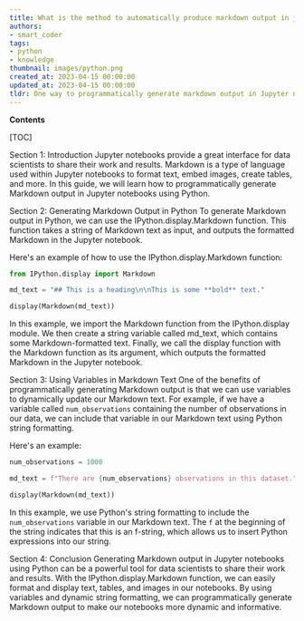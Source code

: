 ```yaml
---
title: What is the method to automatically produce markdown output in jupyter notebooks through programming?
authors:
- smart_coder
tags:
- python
- knowledge
thumbnail: images/python.png
created_at: 2023-04-15 00:00:00
updated_at: 2023-04-15 00:00:00
tldr: One way to programmatically generate markdown output in Jupyter notebooks in Python is to use the IPython.display.Markdown class.
---
```


**Contents**

[TOC]

Section 1: Introduction
Jupyter notebooks provide a great interface for data scientists to share their work and results. Markdown is a type of language used within Jupyter notebooks to format text, embed images, create tables, and more. In this guide, we will learn how to programmatically generate Markdown output in Jupyter notebooks using Python.

Section 2: Generating Markdown Output in Python
To generate Markdown output in Python, we can use the IPython.display.Markdown function. This function takes a string of Markdown text as input, and outputs the formatted Markdown in the Jupyter notebook.

Here's an example of how to use the IPython.display.Markdown function:

```python
from IPython.display import Markdown

md_text = "## This is a heading\n\nThis is some **bold** text."

display(Markdown(md_text))
```

In this example, we import the Markdown function from the IPython.display module. We then create a string variable called md_text, which contains some Markdown-formatted text. Finally, we call the display function with the Markdown function as its argument, which outputs the formatted Markdown in the Jupyter notebook.

Section 3: Using Variables in Markdown Text
One of the benefits of programmatically generating Markdown output is that we can use variables to dynamically update our Markdown text. For example, if we have a variable called `num_observations` containing the number of observations in our data, we can include that variable in our Markdown text using Python string formatting.

Here's an example:

```python
num_observations = 1000

md_text = f"There are {num_observations} observations in this dataset."

display(Markdown(md_text))
```

In this example, we use Python's string formatting to include the `num_observations` variable in our Markdown text. The `f` at the beginning of the string indicates that this is an f-string, which allows us to insert Python expressions into our string.

Section 4: Conclusion
Generating Markdown output in Jupyter notebooks using Python can be a powerful tool for data scientists to share their work and results. With the IPython.display.Markdown function, we can easily format and display text, tables, and images in our notebooks. By using variables and dynamic string formatting, we can programmatically generate Markdown output to make our notebooks more dynamic and informative.
